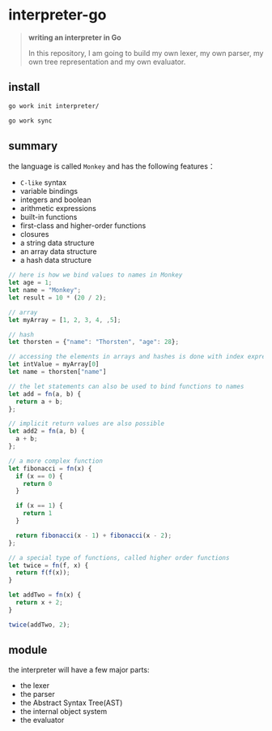 # interpreter-go
> **writing an interpreter in Go**
>
> In this repository, I am going to build my own lexer, my own parser, my own tree representation and my own evaluator.

## install

```bash
go work init interpreter/

go work sync
```

## summary

the language is called `Monkey` and has the following features：

- `C-like` syntax
- variable bindings
- integers and boolean
- arithmetic expressions
- built-in functions
- first-class and higher-order functions
- closures
- a string data structure
- an array data structure
- a hash data structure

```javascript
// here is how we bind values to names in Monkey
let age = 1;
let name = "Monkey";
let result = 10 * (20 / 2);

// array
let myArray = [1, 2, 3, 4, ,5];

// hash
let thorsten = {"name": "Thorsten", "age": 28};

// accessing the elements in arrays and hashes is done with index expression
let intValue = myArray[0]
let name = thorsten["name"]

// the let statements can also be used to bind functions to names
let add = fn(a, b) {
  return a + b;
};

// implicit return values are also possible
let add2 = fn(a, b) {
  a + b;
};

// a more complex function
let fibonacci = fn(x) {
  if (x == 0) {
    return 0
  }

  if (x == 1) {
    return 1
  }

  return fibonacci(x - 1) + fibonacci(x - 2);
};

// a special type of functions, called higher order functions
let twice = fn(f, x) {
  return f(f(x));
}

let addTwo = fn(x) {
  return x + 2;
}

twice(addTwo, 2);
```

## module

the interpreter will have a few major parts:

- the lexer
- the parser
- the Abstract Syntax Tree(AST)
- the internal object system
- the evaluator
